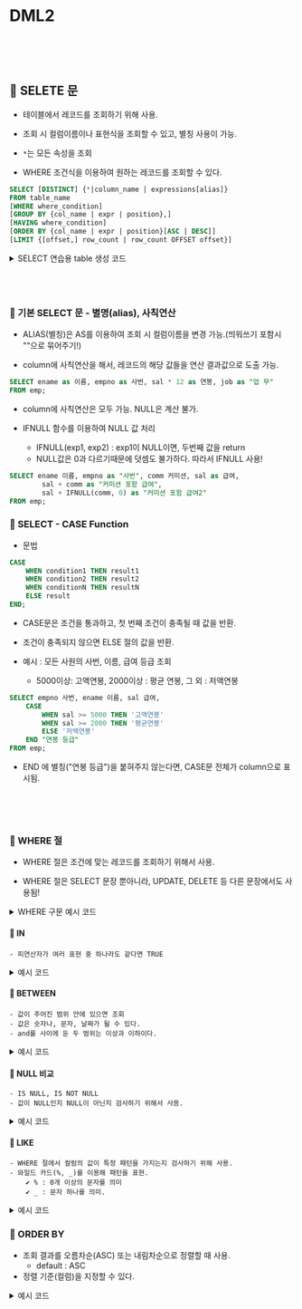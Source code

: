 # DML2

<br>
<br>
<br>

## 🌈 SELETE 문

* 테이블에서 레코드를 조회하기 위해 사용.

* 조회 시 컬럼이름이나 표현식을 조회할 수 있고, 별칭 사용이 가능.

* `*`는 모든 속성을 조회

* WHERE 조건식을 이용하여 원하는 레코드를 조회할 수 있다.

```sql
SELECT [DISTINCT] {*|column_name | expressions[alias]}
FROM table_name
[WHERE where_condition]
[GROUP BY {col_name | expr | position},]
[HAVING where_condition]
[ORDER BY {col_name | expr | position}[ASC | DESC]]
[LIMIT {[offset,] row_count | row_count OFFSET offset}]
```

<details>
<summary>SELECT 연습용 table 생성 코드</summary>
<div markdown="1">

```sql
DROP DATABASE IF EXISTS `SCOTT`;

CREATE DATABASE `SCOTT` DEFAULT CHARACTER SET utf8mb4;

USE SCOTT;

CREATE TABLE IF NOT EXISTS `BONUS` ( 
`ENAME` varchar(10) DEFAULT NULL,
`JOB` varchar(9) DEFAULT NULL,
`SAL` double DEFAULT NULL,
`COMM` double DEFAULT NULL);

drop table IF EXISTS dept;

CREATE TABLE IF NOT EXISTS `DEPT` ( 
`DEPTNO` int(11) NOT NULL,
`DNAME` varchar(14) DEFAULT NULL,
`LOC` varchar(13) DEFAULT NULL,
PRIMARY KEY (`DEPTNO`));

INSERT INTO `DEPT` (`DEPTNO`,`DNAME`,`LOC`)
VALUES(10, 'ACCOUNTING', 'NEW YORK'),
	  (20, 'RESEARCH', 'DALLAS'),
      (30, 'SALES', 'CHICAGO'),
      (40, 'OPERATIONS', 'BOSTON');

CREATE TABLE IF NOT EXISTS `EMP` ( 
`EMPNO` int(11) NOT NULL,
`ENAME` varchar(10) DEFAULT NULL,
`JOB` varchar(9) DEFAULT NULL,
`MGR` int(11) DEFAULT NULL,
`HIREDATE` datetime DEFAULT NULL,
`SAL` double DEFAULT NULL,
`COMM` double DEFAULT NULL,
`DEPTNO` int(11) DEFAULT NULL,
PRIMARY KEY (`EMPNO`),
KEY `PK_EMP` (`DEPTNO`));

INSERT INTO	`EMP` ( `EMPNO`, `ENAME`, `JOB`, `MGR`, `HIREDATE`, `SAL`, `COMM`, `DEPTNO`)
VALUES 
       (7839, 'KING', 'PRESIDENT', NULL, '1981-11-17 00:00:00', 5000, NULL, 10),
       (7782, 'CLARK', 'MANAGER', 7839, '1981-06-09 00:00:00', 2450, NULL, 10),
       (7934, 'MILLER', 'CLERK', 7782, '1982-01-23 00:00:00', 1300, NULL, 10),
       (7566, 'JONES', 'MANAGER', 7839, '1981-04-02 00:00:00', 2975, NULL, 20),
       (7788, 'SCOTT', 'ANALYST', 7566, '1987-04-19 00:00:00', 3000, NULL, 20),
       (7876, 'ADAMS', 'CLERK', 7788, '1987-05-23 00:00:00', 1100, NULL, 20),
       (7902, 'FORD', 'ANALYST', 7566, '1981-12-03 00:00:00', 3000, NULL, 20),
       (7369, 'SMITH', 'CLERK', 7902, '1980-12-17 00:00:00', 800, NULL, 20),
       (7698, 'BLAKE', 'MANAGER', 7839, '1981-05-01 00:00:00', 2850, NULL, 30),
       (7499, 'ALLEN', 'SALESMAN', 7698, '1981-02-20 00:00:00', 1600, 300, 30),
       (7521, 'WARD', 'SALESMAN', 7698, '1981-02-22 00:00:00', 1250, 500, 30),
	   (7654, 'MARTIN', 'SALESMAN', 7698, '1981-09-28 00:00:00', 1250, 1400, 30),
       (7844, 'TURNER', 'SALESMAN', 7698, '1981-09-08 00:00:00', 1500, 0, 30),
       (7900, 'JAMES', 'CLERK', 7698, '1981-12-03 00:00:00', 950, NULL, 30);
       
       

CREATE TABLE IF NOT EXISTS `SALGRADE` ( 
`GRADE` double DEFAULT NULL,
`LOSAL` double DEFAULT NULL,
`HISAL` double DEFAULT NULL);

INSERT INTO `SALGRADE` (`GRADE`, `LOSAL`, `HISAL`)
VALUES (1, 700, 1200),
       (2, 1201, 1400),
	   (3, 1401, 2000),
       (4, 2001, 3000),
       (5, 3001, 9999);

ALTER TABLE `EMP` ADD CONSTRAINT `PK_EMP` FOREIGN KEY (`DEPTNO`) REFERENCES `DEPT` (`DEPTNO`) ON
DELETE SET NULL ON UPDATE CASCADE;


```

</div>
</details>

<br>
<br>
<br>


### 🐳 기본 SELECT 문 - 별명(alias), 사칙연산

* ALIAS(별칭)은 AS를 이용하여 조회 시 컬럼이름을 변경 가능.(띄워쓰기 포함시 ""으로 묶어주기!)

* column에 사칙연산을 해서, 레코드의 해당 값들을 연산 결과값으로 도출 가능.

```sql
SELECT ename as 이름, empno as 사번, sal * 12 as 연봉, job as "업 무"
FROM emp;
```

* column에 사칙연산은 모두 가능. NULL은 계산 불가.

* IFNULL 함수를 이용하여 NULL 값 처리 
    - IFNULL(exp1, exp2) : exp1이 NULL이면, 두번째 값을 return
    - NULL값은 0과 다르기때문에 덧셈도 불가하다. 따라서 IFNULL 사용!

```sql
SELECT ename 이름, empno as "사번", comm 커미션, sal as 급여, 
        sal + comm as "커미션 포함 급여",
        sal + IFNULL(comm, 0) as "커미션 포함 급여2"
FROM emp;
```


### 🐳 SELECT - CASE Function

* 문법

```sql
CASE
    WHEN condition1 THEN result1
    WHEN condition2 THEN result2
    WHEN conditionN THEN resultN
    ELSE result
END;
```

* CASE문은 조건을 통과하고, 첫 번째 조건이 충족될 때 값을 반환.
* 조건이 충족되지 않으면 ELSE 절의 값을 반환.

* 예시 : 모든 사원의 사번, 이름, 급여 등급 조회
    - 5000이상: 고액연봉, 2000이상 : 평균 연봉, 그 외 : 저액연봉

```sql
SELECT empno 사번, ename 이름, sal 급여,
    CASE 
        WHEN sal >= 5000 THEN '고액연봉'
        WHEN sal >= 2000 THEN '평균연봉'
        ELSE '저액연봉'
    END "연봉 등급"
FROM emp;
```

* END 에 별칭("연봉 등급")을 붙혀주지 않는다면, CASE문 전체가 column으로 표시됨.

<br>
<br>
<br>


### 🐳 WHERE 절

* WHERE 절은 조건에 맞는 레코드를 조회하기 위해서 사용.

* WHERE 절은 SELECT 문장 뿐아니라, UPDATE, DELETE 등 다른 문장에서도 사용됨!


<details>
<summary>WHERE 구문 예시 코드</summary>
<div markdown="1">

* 부서 번호가 30인 사원중 급여가 1500 이상인 사원의 이름, 급여, 부서번호 조회

```sql
SELECT ename, sal, deptno
FROM emp
WHERE deptno = 30
AND sal >= 1500;
```

* 부서번호가 20 또는 30인 부서에서 근무하는 사원의 사번, 이름, 부서번호 조회

```sql
SELECT empno, ename, deptno
FROM emp
WHERE deptno = 30
OR deptno = 20;
```

* 부서번호가 20,30이 아닌 부서에서 근무하는 사원의 사번, 이름, 부서번호 조회

```sql
SELECT empno, ename, deptno
FROM emp
WHERE deptno != 30
AND deptno <> 20;
```

```sql
SELECT empno, ename, deptno
FROM emp
WHERE NOT (deptno = 30
OR deptno = 20);
```

</div>
</details>

#### 🎯 IN 
    - 피연산자가 여러 표현 중 하나라도 같다면 TRUE

<details>
<summary>예시 코드</summary>
<div markdown="1">

* 업무가 MANAGER, ANALYST, PRESIDENT 인 사원의 이름, 사번, 업무조회

```sql
SELECT empno, ename, job
FROM emp
WHERE job in ('MANAGER', 'ANALYST', 'PRESIDENT');
```

* 부서번호가 10, 20이 아닌 사원의 사번, 이름, 부서번호 조회

```sql
SELECT empno, ename, deptno
FROM emp
WHERE deptno not in (10,20);
```

</div>
</details>

#### 🎯 BETWEEN 
    - 값이 주어진 범위 안에 있으면 조회
    - 값은 숫자나, 문자, 날짜가 될 수 있다.
    - and를 사이에 둔 두 범위는 이상과 이하이다.

<details>
<summary>예시 코드</summary>
<div markdown="1">

* 급여가 2000이상 3000이하 인 사원의 사번, 이름, 급여조회

```sql
SELECT empno, ename, sal
FROM emp
WHERE sal BETWEEN 2000 AND 3000;
-- WHERE sal >= 2000 AND sal <= 3000; 도 가능.
```

* 입사일이 1981년인 직원의 사번, 이름, 입사일 조회

```sql
SELECT empno, ename, hiredate 
FROM emp
WHERE hiredate BETWEEN '1981-01-01' AND '1981-12-31'
```

</div>
</details>


#### 🎯 NULL 비교 
    - IS NULL, IS NOT NULL
    - 값이 NULL인지 NULL이 아닌지 검사하기 위해서 사용.


<details>
<summary>예시 코드</summary>
<div markdown="1">

* 커미션이 NULL인 사원의 사번, 이름, 커미션 조회.

```sql
SELECT empno, ename, comm
FROM emp
WHERE comm IS NULL;
-- WHERE comm = NULL  ----> 이건 불가.
```

```sql
SELECT empno, ename, comm
FROM emp
WHERE comm IS NOT NULL;
```

</div>
</details>

#### 🎯 LIKE
    - WHERE 절에서 컬럼의 값이 특정 패턴을 가지는지 검사하기 위해 사용.
    - 와일드 카드(%, _)를 이용해 패턴을 표현.
        ✔️ % : 0개 이상의 문자를 의미
        ✔️ _ : 문자 하나를 의미.


<details>
<summary>예시 코드</summary>
<div markdown="1">


* 이름이 'M'으로 시작하는 사원의 사번, 이름 조회.

```sql
SELECT empno, ename
FROM emp
WHERE ename like 'M%';
```

* 이름에 E가 포함된 사원의 사번 이름 조회
```sql
SELECT empno, ename
FROM emp
WHERE ename like '%E%';
```

* 이름의 세번째 알파벳이 'A'인 사원의 사번, 이름 조회
```sql
SELECT empno, ename
FROM emp
WHERE ename LIKE '__A%';
```

</div>
</details>


### 🐳 ORDER BY

* 조회 결과를 오름차순(ASC) 또는 내림차순으로 정렬할 때 사용.
    - default : ASC 
* 정렬 기준(컬럼)을 지정할 수 있다.

<details>
<summary>예시 코드</summary>
<div markdown="1">

* 모든 직원의 모든 정보를 이름을 기준으로 내림차순 정룔

```sql
SELECT *
FROM emp
ORDER BY ename DESC;
```

* 모든 사원의 사번 이름, 급여를 조회 (급여 내림차순)

```sql
SELECT empno, ename, sal
FROM emp
ORDER BY sal DESC;
```

* 20, 30번 부서에 근무하는 사원의 사번, 이름, 부서번호, 급여 조회 (부서별 오름차순, 급여순 내림차순)

```sql
SELECT empno, ename, deptno, sal
FROM emp
WHERE deptno IN (20, 30)
ORDER BY deptno, sal DESC
```

</div>
</details>










































































